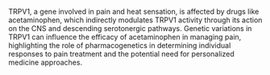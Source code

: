 TRPV1, a gene involved in pain and heat sensation, is affected by drugs like acetaminophen, which indirectly modulates TRPV1 activity through its action on the CNS and descending serotonergic pathways. Genetic variations in TRPV1 can influence the efficacy of acetaminophen in managing pain, highlighting the role of pharmacogenetics in determining individual responses to pain treatment and the potential need for personalized medicine approaches.